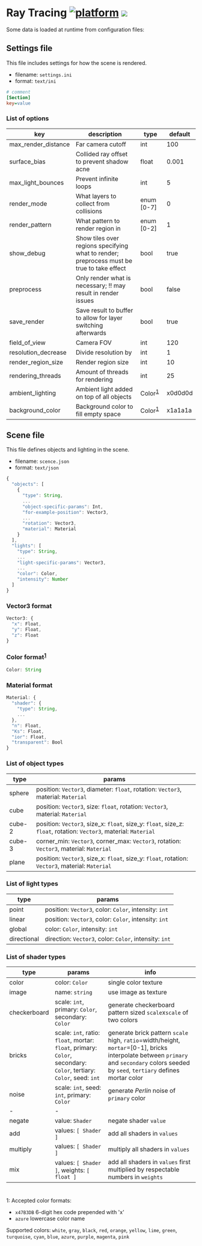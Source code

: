 # Ray Tracing [![platform](https://img.shields.io/badge/platform-macOS-lightgray)]() [![](https://img.shields.io/badge/dependencies-X11-brightgreen)]()

Some data is loaded at runtime from configuration files:

## Settings file

This file includes settings for how the scene is rendered.
- filename: `settings.ini`
- format: `text/ini`

```ini
# comment
[Section]
key=value
```

### List of options

key | description | type | default
-|-|-|-
max_render_distance | Far camera cutoff | int | 100
surface_bias | Collided ray offset to prevent shadow acne | float | 0.001
max_light_bounces | Prevent infinite loops | int | 5
render_mode | What layers to collect from collisions | enum [0-7] | 0
render_pattern | What pattern to render region in| enum [0-2] | 1
show_debug | Show tiles over regions specifying what to render; preprocess must be true to take effect | bool | true
preprocess | Only render what is necessary; !! may result in render issues | bool | false
save_render | Save result to buffer to allow for layer switching afterwards | bool | true
field_of_view | Camera FOV | int | 120
resolution_decrease | Divide resolution by | int | 1
render_region_size | Render region size | int | 10
rendering_threads | Amount of threads for rendering | int | 25
ambient_lighting | Ambient light added on top of all objects | Color<sup>[1](#footnoteColor)</sup> | x0d0d0d
background_color | Background color to fill empty space | Color<sup>[1](#footnoteColor)</sup> | x1a1a1a

## Scene file

This file defines objects and lighting in the scene.
- filename: `scence.json`
- format: `text/json`

```js
{
  "objects": [
    {
      "type": String,
      ...
      "object-specific-params": Int,
      "for-example-position": Vector3,
      ...
      "rotation": Vector3,
      "material": Material
    }
  ],
  "lights": [
    "type": String,
    ...
    "light-specific-params": Vector3,
    ...
    "color": Color,
    "intensity": Number
  ]
}
```

### Vector3 format

```js
Vector3: {
  "x": Float,
  "y": Float,
  "z": Float
}
```

### Color format<sup>[1](#footnoteColor)</sup>

```js
Color: String
```

### Material format

```js
Material: {
  "shader": {
    "type": String,
    ...
  },
  "n": Float,
  "Ks": Float,
  "ior": Float,
  "transparent": Bool
}
```

### List of object types

type | params
-|-
sphere | position: `Vector3`, diameter: `float`, rotation: `Vector3`, material: `Material`
cube | position: `Vector3`, size: `float`, rotation: `Vector3`, material: `Material`
cube-2 | position: `Vector3`, size_x: `float`, size_y: `float`, size_z: `float`, rotation: `Vector3`, material: `Material`
cube-3 | corner_min: `Vector3`, corner_max: `Vector3`, rotation: `Vector3`, material: `Material`
plane | position: `Vector3`, size_x: `float`, size_y: `float`, rotation: `Vector3`, material: `Material`

### List of light types

type | params
-|-
point | position: `Vector3`, color: `Color`, intensity: `int`
linear | position: `Vector3`, color: `Color`, intensity: `int`
global | color: `Color`, intensity: `int`
directional | direction: `Vector3`, color: `Color`, intensity: `int`

### List of shader types

type | params | info
-|-|-
color | color: `Color` | single color texture
image | name: `string` | use image as texture
checkerboard | scale: `int`, primary: `Color`, secondary: `Color` | generate checkerboard pattern sized `scale`x`scale` of two colors
bricks | scale: `int`, ratio: `float`, mortar: `float`, primary: `Color`, secondary: `Color`, tertiary: `Color`, seed: `int` | generate brick pattern `scale` high, `ratio`=width/height, `mortar`=\[0-1\], bricks interpolate between `primary` and `secondary` colors seeded by `seed`, `tertiary` defines mortar color
noise | scale: `int`, seed: `int`, primary: `Color` | generate _Perlin_ noise of `primary` color
-|-
negate | value: `Shader` | negate shader `value`
add | values: `[ Shader ]` | add all shaders in `values`
multiply | values: `[ Shader ]` | multiply all shaders in `values`
mix | values: `[ Shader ]`, weights: `[ float ]` | add all shaders in `values` first multiplied by respectable numbers in `weights`

#
<a name="footnoteColor">1</a>: Accepted color formats:
- `x47B3DB` 6-digit hex code prepended with 'x'
- `azure` lowercase color name

Supported colors: `white`, `gray`, `black`,
        `red`, `orange`, `yellow`, `lime`,
        `green`, `turquoise`, `cyan`,
        `blue`, `azure`, `purple`, `magenta`, `pink`
